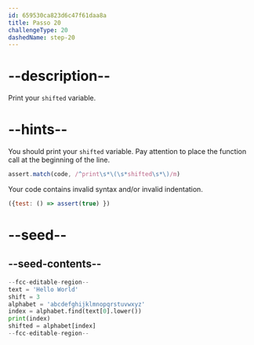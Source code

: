 ```yaml
---
id: 659530ca823d6c47f61daa8a
title: Passo 20
challengeType: 20
dashedName: step-20
---
```


# --description--

Print your `shifted` variable.

# --hints--

You should print your `shifted` variable. Pay attention to place the function call at the beginning of the line.

```js
assert.match(code, /^print\s*\(\s*shifted\s*\)/m)
```

Your code contains invalid syntax and/or invalid indentation.

```js
({test: () => assert(true) })
```

# --seed--

## --seed-contents--

```py
--fcc-editable-region--
text = 'Hello World'
shift = 3
alphabet = 'abcdefghijklmnopqrstuvwxyz'
index = alphabet.find(text[0].lower())
print(index)
shifted = alphabet[index]
--fcc-editable-region--
```
